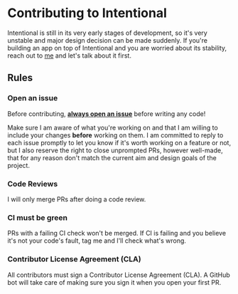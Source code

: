 # Contributing to Intentional

Intentional is still in its very early stages of development, so it's very unstable and major design decision can be made suddenly. If you're building an app on top of Intentional and you are worried about its stability, reach out to [me](mailto:github@zansara.dev) and let's talk about it first.

## Rules

### Open an issue

Before contributing, **[always open an issue](https://github.com/intentional-ai/intentional/issues/new)** before writing any code!

Make sure I am aware of what you're working on and that I am willing to include your changes **before** working on them. I am committed to reply to each issue promptly to let you know if it's worth working on a feature or not, but I also reserve the right to close unprompted PRs, however well-made, that for any reason don't match the current aim and design goals of the project.

### Code Reviews

I will only merge PRs after doing a code review.

### CI must be green

PRs with a failing CI check won't be merged. If CI is failing and you believe it's not your code's fault, tag me and I'll check what's wrong.

### Contributor License Agreement (CLA)

All contributors must sign a Contributor License Agreement (CLA). A GitHub bot will take care of making sure you sign it when you open your first PR.
